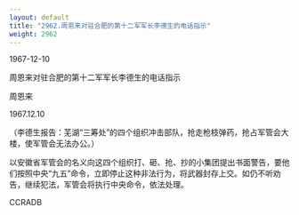 ```yaml
---
layout: default
title: "2962.周恩来对驻合肥的第十二军军长李德生的电话指示"
weight: 2962
---
```


1967-12-10

周恩来对驻合肥的第十二军军长李德生的电话指示

周恩来

1967.12.10

（李德生报告：芜湖“三筹处”的四个组织冲击部队，抢走枪枝弹药，抢占军管会大楼，使军管会无法办公。）

以安徽省军管会的名义向这四个组织打、砸、抢、抄的小集团提出书面警告，要他们按照中央“九五”命令，立即停止这种非法行为，将武器封存上交。如仍不听劝告，继续犯法，军管会将执行中央命令，依法处理。

CCRADB

